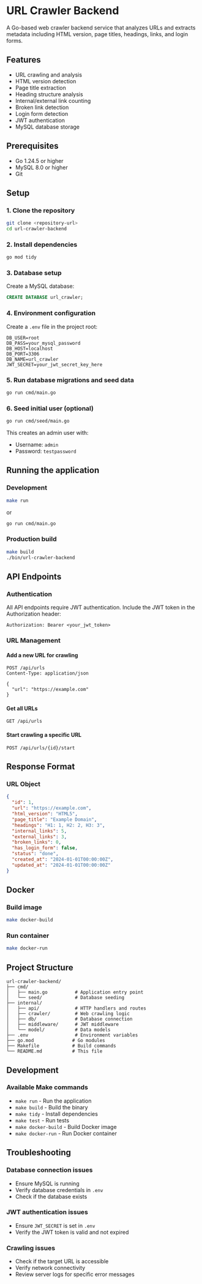 # URL Crawler Backend

A Go-based web crawler backend service that analyzes URLs and extracts metadata including HTML version, page titles, headings, links, and login forms.

## Features

- URL crawling and analysis
- HTML version detection
- Page title extraction
- Heading structure analysis
- Internal/external link counting
- Broken link detection
- Login form detection
- JWT authentication
- MySQL database storage

## Prerequisites

- Go 1.24.5 or higher
- MySQL 8.0 or higher
- Git

## Setup

### 1. Clone the repository
```bash
git clone <repository-url>
cd url-crawler-backend
```

### 2. Install dependencies
```bash
go mod tidy
```

### 3. Database setup
Create a MySQL database:
```sql
CREATE DATABASE url_crawler;
```

### 4. Environment configuration
Create a `.env` file in the project root:
```env
DB_USER=root
DB_PASS=your_mysql_password
DB_HOST=localhost
DB_PORT=3306
DB_NAME=url_crawler
JWT_SECRET=your_jwt_secret_key_here
```

### 5. Run database migrations and seed data
```bash
go run cmd/main.go
```

### 6. Seed initial user (optional)
```bash
go run cmd/seed/main.go
```
This creates an admin user with:
- Username: `admin`
- Password: `testpassword`

## Running the application

### Development
```bash
make run
```
or
```bash
go run cmd/main.go
```

### Production build
```bash
make build
./bin/url-crawler-backend
```

## API Endpoints

### Authentication
All API endpoints require JWT authentication. Include the JWT token in the Authorization header:
```
Authorization: Bearer <your_jwt_token>
```

### URL Management

#### Add a new URL for crawling
```http
POST /api/urls
Content-Type: application/json

{
  "url": "https://example.com"
}
```

#### Get all URLs
```http
GET /api/urls
```

#### Start crawling a specific URL
```http
POST /api/urls/{id}/start
```

## Response Format

### URL Object
```json
{
  "id": 1,
  "url": "https://example.com",
  "html_version": "HTML5",
  "page_title": "Example Domain",
  "headings": "H1: 1, H2: 2, H3: 3",
  "internal_links": 5,
  "external_links": 3,
  "broken_links": 0,
  "has_login_form": false,
  "status": "done",
  "created_at": "2024-01-01T00:00:00Z",
  "updated_at": "2024-01-01T00:00:00Z"
}
```

## Docker

### Build image
```bash
make docker-build
```

### Run container
```bash
make docker-run
```

## Project Structure

```
url-crawler-backend/
├── cmd/
│   ├── main.go          # Application entry point
│   └── seed/            # Database seeding
├── internal/
│   ├── api/             # HTTP handlers and routes
│   ├── crawler/         # Web crawling logic
│   ├── db/              # Database connection
│   ├── middleware/      # JWT middleware
│   └── model/           # Data models
├── .env                 # Environment variables
├── go.mod              # Go modules
├── Makefile            # Build commands
└── README.md           # This file
```

## Development

### Available Make commands
- `make run` - Run the application
- `make build` - Build the binary
- `make tidy` - Install dependencies
- `make test` - Run tests
- `make docker-build` - Build Docker image
- `make docker-run` - Run Docker container

## Troubleshooting

### Database connection issues
- Ensure MySQL is running
- Verify database credentials in `.env`
- Check if the database exists

### JWT authentication issues
- Ensure `JWT_SECRET` is set in `.env`
- Verify the JWT token is valid and not expired

### Crawling issues
- Check if the target URL is accessible
- Verify network connectivity
- Review server logs for specific error messages